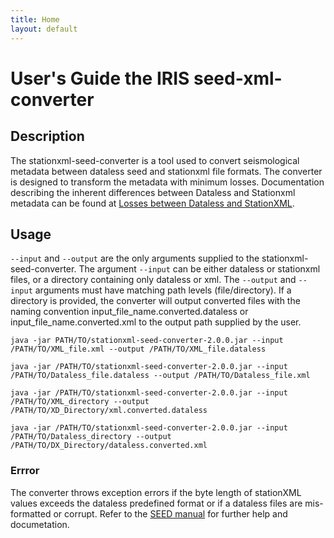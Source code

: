 ```yaml
---
title: Home
layout: default
---
```



# User's Guide the IRIS seed-xml-converter 

## Description

The stationxml-seed-converter is a tool used to convert seismological metadata between dataless seed and stationxml file formats. The converter is designed to transform the metadata with minimum losses. Documentation describing the inherent differences between Dataless and Stationxml metadata can be found at [Losses between Dataless and StationXML](https://github.com/iris-edu/stationxml-seed-converter/wiki/Information-Lost-by-Converting-from-Dataless-to-StationXML). 

## Usage

`--input` and `--output` are the only arguments supplied to the stationxml-seed-converter. The argument `--input` can be either dataless or stationxml files, or a directory containing only dataless or xml. The `--output` and `--input` arguments must have matching path levels (file/directory). If a directory is provided, the converter will output converted files with the naming convention input_file_name.converted.dataless or input_file_name.converted.xml to the output path supplied by the user.

  `java -jar PATH/TO/stationxml-seed-converter-2.0.0.jar --input /PATH/TO/XML_file.xml --output /PATH/TO/XML_file.dataless`

  `java -jar /PATH/TO/stationxml-seed-converter-2.0.0.jar --input /PATH/TO/Dataless_file.dataless --output /PATH/TO/Dataless_file.xml`

  `java -jar /PATH/TO/stationxml-seed-converter-2.0.0.jar --input /PATH/TO/XML_directory --output /PATH/TO/XD_Directory/xml.converted.dataless`

  `java -jar /PATH/TO/stationxml-seed-converter-2.0.0.jar --input /PATH/TO/Dataless_directory --output /PATH/TO/DX_Directory/dataless.converted.xml`
  

### Errror

The converter throws exception errors if the byte length of stationXML values exceeds the dataless predefined format or if a dataless files are mis-formatted or corrupt. Refer to the [SEED manual](https://www.fdsn.org/seed_manual/SEEDManual_V2.4.pdf) for further help and documetation. 




